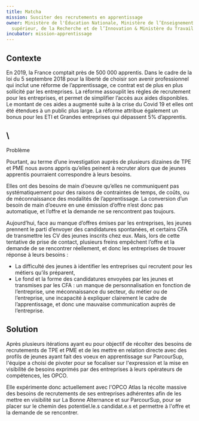 ```yaml
---
title: Matcha
mission: Susciter des recrutements en apprentissage
owner: Ministère de l'Éducation Nationale, Ministère de l’Enseignement
  supérieur, de la Recherche et de l’Innovation & Ministère du Travail
incubator: mission-apprentissage
---
```

## Contexte

En 2019, la France comptait près de 500 000 apprentis. Dans le cadre de la loi du 5 septembre 2018 pour la liberté de choisir son avenir professionnel qui inclut une réforme de l’apprentissage, ce contrat est de plus en plus sollicité par les entreprises. La réforme assouplit les règles de recrutement pour les entreprises, et permet de simplifier l’accès aux aides disponibles. Le montant de ces aides a augmenté suite à la crise du Covid 19 et elles ont été étendues à un public plus large. La réforme attribue également un bonus pour les ETI et Grandes entreprises qui dépassent 5% d’apprentis.

## \
Problème

Pourtant, au terme d’une investigation auprès de plusieurs dizaines de TPE et PME nous avons appris qu’elles peinent à recruter alors que de jeunes apprentis pourraient correspondre à leurs besoins. 

Elles ont des besoins de main d’oeuvre qu’elles ne communiquent pas systématiquement pour des raisons de contraintes de temps, de coûts, ou de méconnaissance des modalités de l’apprentissage. La conversion d’un besoin de main d’oeuvre en une émission d’offre n’est donc pas automatique, et l’offre et la demande ne se rencontrent pas toujours.

Aujourd’hui, face au manque d’offres émises par les entreprises, les jeunes prennent le parti d’envoyer des candidatures spontanées, et certains CFA de transmettre les CV des jeunes inscrits chez eux. Mais, lors de cette tentative de prise de contact, plusieurs freins empêchent l’offre et la demande de se rencontrer réellement, et donc les entreprises de trouver réponse à leurs besoins :

* La difficulté des jeunes à identifier les entreprises qui recrutent pour les métiers qu’ils préparent, 
* Le fond et la forme des candidatures envoyées par les jeunes et transmises par les CFA : un manque de personnalisation en fonction de l’entreprise, une méconnaissance du secteur, du métier ou de l’entreprise, une incapacité à expliquer clairement le cadre de l’apprentissage, et donc une mauvaise communication auprès de l’entreprise.

## Solution

Après plusieurs itérations ayant eu pour objectif de récolter des besoins de recrutements de TPE et PME et de les mettre en relation directe avec des profils de jeunes ayant fait des voeux en apprentissage sur ParcourSup, l'équipe a choisi de pivoter pour se focaliser sur l'expression et la mise en visibilité de besoins exprimés par des entreprises à leurs opérateurs de compétences, les OPCO.

Elle expérimente donc actuellement avec l'OPCO Atlas la récolte massive des besoins de recrutements de ses entreprises adhérentes afin de les mettre en visibilité sur La Bonne Alternance et sur ParcourSup, pour se placer sur le chemin des potentiel.le.s candidat.e.s et permettre à l'offre et la demande de se rencontrer.